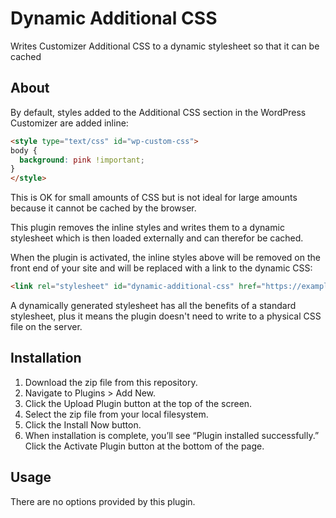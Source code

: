 # Dynamic Additional CSS

Writes Customizer Additional CSS to a dynamic stylesheet so that it can be cached

## About

By default, styles added to the Additional CSS section in the WordPress Customizer are added inline:

```html
<style type="text/css" id="wp-custom-css">
body {
  background: pink !important;
}
</style>
```

This is OK for small amounts of CSS but is not ideal for large amounts because it cannot be cached by the browser.

This plugin removes the inline styles and writes them to a dynamic stylesheet which is then loaded externally and can therefor be cached.

When the plugin is activated, the inline styles above will be removed on the front end of your site and will be replaced with a link to the dynamic CSS:

```html
<link rel="stylesheet" id="dynamic-additional-css" href="https://example.com/wp-admin/admin-ajax.php?action=load_css_ajax&amp;wpnonce=cc89b6d57e&amp;ver=1.0.0" type="text/css" media="all">
```

A dynamically generated stylesheet has all the benefits of a standard stylesheet, plus it means the plugin doesn't need to write to a physical CSS file on the server.

## Installation

1. Download the zip file from this repository.
2. Navigate to Plugins > Add New.
3. Click the Upload Plugin button at the top of the screen.
4. Select the zip file from your local filesystem.
5. Click the Install Now button.
6. When installation is complete, you’ll see “Plugin installed successfully.” Click the Activate Plugin button at the bottom of the page.

## Usage

There are no options provided by this plugin.

